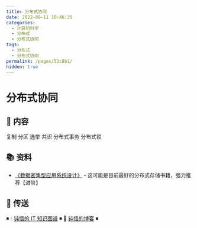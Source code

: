 ```yaml
---
title: 分布式协同
date: 2022-06-11 10:46:35
categories:
  - 计算机科学
  - 分布式
  - 分布式协同
tags:
  - 分布式
  - 分布式协同
permalink: /pages/52c8b1/
hidden: true
---
```


# 分布式协同

## 📖 内容

复制
分区
选举
共识
分布式事务
分布式锁

## 📚 资料

- [《数据密集型应用系统设计》](https://book.douban.com/subject/30329536/) - 这可能是目前最好的分布式存储书籍，强力推荐【进阶】

## 🚪 传送

◾ 💧 [钝悟的 IT 知识图谱](https://dunwu.github.io/waterdrop/) ◾ 🎯 [钝悟的博客](https://dunwu.github.io/blog/) ◾
